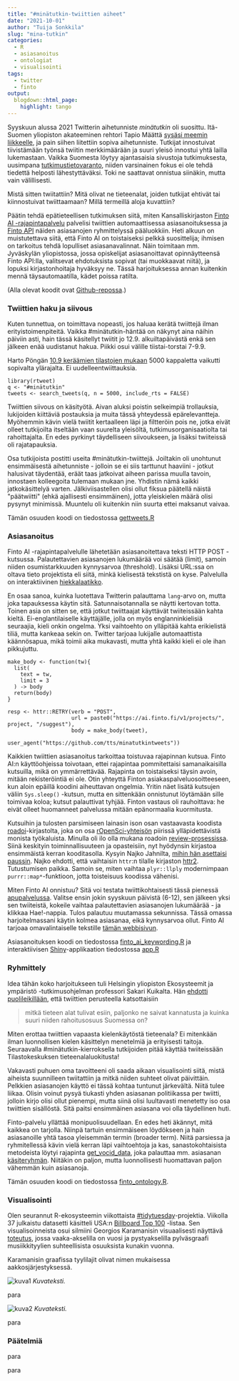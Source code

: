 ```yaml
---
title: "#minätutkin-twiittien aiheet"
date: "2021-10-01"
author: "Tuija Sonkkila"
slug: "mina-tutkin"
categories:
  - R
  - asiasanoitus
  - ontologiat
  - visualisointi
tags:
  - twitter
  - finto
output:
  blogdown::html_page:
    highlight: tango
---
```


Syyskuun alussa 2021 Twitterin aihetunniste *minätutkin* oli suosittu. Itä-Suomen yliopiston akateeminen rehtori Tapio Määttä [sysäsi meemin liikkeelle](https://twitter.com/tapiomaatta/status/1434449463268057092), ja pain siihen liitettiin sopiva aihetunniste. Tutkijat innostuivat tiivistämään työnsä twiitin merkkimäärään ja suuri yleisö innostui yhtä lailla lukemastaan. Vaikka Suomesta löytyy ajantasaisia sivustoja tutkimuksesta, uusimpana [tutkimustietovaranto](https://www.tiedejatutkimus.fi/fi/), niiden varsinainen fokus ei ole tehdä tiedettä helposti lähestyttäväksi. Toki ne saattavat onnistua siinäkin, mutta vain välillisesti.

Mistä sitten twiitattiin? Mitä olivat ne tieteenalat, joiden tutkijat ehtivät tai kiinnostuivat twiittaamaan? Millä termeillä aloja kuvattiin? 

Päätin tehdä epätieteellisen tutkimuksen siitä, miten Kansalliskirjaston [Finto AI -rajapintapalvelu](https://www.kiwi.fi/display/Finto/Finto+AI%3An+rajapintapalvelu) palvelisi twiittien automaattisessa asiasanoituksessa ja [Finto API](https://api.finto.fi/) näiden asiasanojen ryhmittelyssä pääluokkiin. Heti alkuun on muistutettava siitä, että Finto AI on toistaiseksi pelkkä suosittelija; ihmisen on tarkoitus tehdä lopulliset asiasanavalinnat. Näin toimitaan mm. Jyväskylän yliopistossa, jossa opiskelijat asiasanoittavat opinnäytteensä Finto API:lla, valitsevat ehdotuksista sopivat (tai muokkaavat niitä), ja lopuksi kirjastonhoitaja hyväksyy ne. Tässä harjoituksessa annan kuitenkin mennä täysautomaatilla, kädet poissa ratilta. 

(Alla olevat koodit ovat [Github-repossa](https://github.com/tts/minatutkintweets).)

### Twiittien haku ja siivous

Kuten tunnettua, on toimittava nopeasti, jos haluaa kerätä twiittejä ilman erityistoimenpiteitä. Vaikka #minätutkin-häntää on näkynyt aina näihin päiviin asti, hain tässä käsitellyt twiitit jo 12.9. alkuiltapäivästä enkä sen jälkeen enää uudistanut hakua. Piikki osui välille tiistai-torstai 7-9.9.

Harto Pöngän [10.9 keräämien tilastojen mukaan](https://twitter.com/hponka/status/1436240568045158402) 5000 kappaletta vaikutti sopivalta ylärajalta. Ei uudelleentwiittauksia.

```
library(rtweet)
q <- "#minätutkin"
tweets <- search_tweets(q, n = 5000, include_rts = FALSE)
```

Twiittien siivous on käsityötä. Aivan aluksi poistin selkeimpiä trollauksia, lukijoiden kiittäviä postauksia ja muita tässä yhteydessä epärelevantteja. Myöhemmin kävin vielä twiitit kertaalleen läpi ja filtteröin pois ne, jotka eivät olleet tutkijoilta itseltään vaan suurelta yleisöltä, tutkimusorganisaatiolta tai rahoittajalta. En edes pyrkinyt täydelliseen siivoukseen, ja lisäksi twiiteissä oli rajatapauksia. 

Osa tutkijoista postitti useita #minätutkin-twiittejä. Joiltakin oli unohtunut ensimmäisestä aihetunniste - jolloin se ei siis tarttunut haaviini - jotkut halusivat täydentää, eräät taas jatkoivat aiheen parissa muulla tavoin, innostaen kolleegoita tulemaan mukaan jne. Yhdistin nämä kaikki jatkokäsittelyä varten. Jälkiviisastellen olisi ollut fiksua päätellä näistä "päätwiitti" (ehkä ajallisesti ensimmäinen), jotta yleiskielen määrä olisi pysynyt minimissä. Muuntelu oli kuitenkin niin suurta ettei maksanut vaivaa.

Tämän osuuden koodi on tiedostossa [gettweets.R](https://github.com/tts/minatutkintweets/blob/main/gettweets.R)

### Asiasanoitus

Finto AI -rajapintapalvelulle lähetetään asiasanoitettava teksti HTTP POST -kutsussa. Palautettavien asiasanojen lukumäärää voi säätää (limit), samoin niiden osumistarkkuuden kynnysarvoa (threshold). Lisäksi URL:ssa on oltava tieto projektista eli siitä, minkä kielisestä tekstistä on kyse. Palvelulla on interaktiivinen [hiekkalaatikko](https://ai.finto.fi/v1/ui/).

En osaa sanoa, kuinka luotettava Twitterin palauttama `lang`-arvo on, mutta joka tapauksessa käytin sitä. Satunnaisotannalla se näytti kertovan totta. Toinen asia on sitten se, että jotkut twiittaajat käyttävät twiiteissään kahta kieltä. Ei-englantilaiselle käyttäjälle, jolla on myös englanninkielisiä seuraajia, kieli onkin ongelma. Yksi vaihtoehto on ylläpitää kahta erikielistä tiliä, mutta kankeaa sekin on. Twitter tarjoaa lukijalle automaattista käännösapua, mikä toimii aika mukavasti, mutta yhtä kaikki kieli ei ole ihan pikkujuttu.


```
make_body <- function(tw){
  list(
    text = tw,
    limit = 3
  ) -> body
  return(body)
}

resp <- httr::RETRY(verb = "POST",
                    url = paste0("https://ai.finto.fi/v1/projects/", project, "/suggest"),
                    body = make_body(tweet),
                    user_agent("https://github.com/tts/minatutkintweets"))
```

Kaikkien twiittien asiasanoitus tarkoittaa toistuvaa rajapinnan kutsua. Finto AI:n käyttöohjeissa toivotaan, ettei rajapintaa pommitettaisi samanaikaisilla kutsuilla, mikä on ymmärrettävää. Rajapinta on toistaiseksi täysin avoin, mitään rekisteröintiä ei ole. Otin yhteyttä Finton asiakaspalveluosoitteeseen, kun aloin epäillä koodini aiheuttavan ongelmia. Yritin näet lisätä kutsujen väliin `Sys.sleep()` -kutsun, mutta en sittenkään onnistunut löytämään sille toimivaa koloa; kutsut palauttivat tyhjää. Finton vastaus oli rauhoittava: he eivät olleet huomanneet palvelussa mitään epänormaalia kuormitusta.

Kutsuihin ja tulosten parsimiseen lainasin ison osan vastaavasta koodista [roadoi](https://github.com/ropensci/roadoi)-kirjastolta, joka on osa [rOpenSci-yhteisön](https://ropensci.org/) piirissä ylläpidettävistä monista työkaluista. Minulla oli ilo olla mukana roadoin [review-prosessissa](https://github.com/ropensci/software-review/issues/115). Siinä keskityin toiminnallisuuteen ja opasteisiin, nyt hyödynsin kirjastoa ensimmäistä kerran kooditasolla. Kysyin Najko Jahnilta, [mihin hän asettaisi paussin](https://github.com/ropensci/roadoi/issues/33). Najko ehdotti, että vaihtaisin `httr`:n tilalle kirjaston [httr2](https://httr2.r-lib.org/). Tutustumisen paikka. Samoin se, miten vaihtaa `plyr::llply` modernimpaan `purrr::map*`-funktioon, jotta toisteisuus koodissa vähenisi.

Miten Finto AI onnistuu? Sitä voi testata twiittikohtaisesti tässä pienessä [apupalvelussa](https://ttso.shinyapps.io/minatutkintweets/). Valitse ensin jokin syyskuun päivistä (6-12), sen jälkeen yksi sen twiiteistä, kokeile vaihtaa palautettavien asiasanojen lukumäärää - ja klikkaa Hae!-nappia. Tulos palautuu muutamassa sekunnissa. Tässä omassa harjoitelmassani käytin kolmea asiasanaa, eikä kynnysarvoa ollut. Finto AI tarjoaa omavalintaiselle tekstille [tämän webbisivun](https://ai.finto.fi/).

Asiasanoituksen koodi on tiedostossa [finto_ai_keywording.R](https://github.com/tts/minatutkintweets/blob/main/finto_ai_keywording.R) ja interaktiivisen [Shiny](https://github.com/rstudio/shiny)-applikaation tiedostossa [app.R](https://github.com/tts/minatutkintweets/blob/main/app.R)

### Ryhmittely

Idea tähän koko harjoitukseen tuli Helsingin yliopiston Ekosysteemit ja ympäristö -tutkimusohjelman professori Sakari Kuikalta. Hän [ehdotti puolileikillään](https://twitter.com/Sakari_Kuikka/status/1435905714455814148), että twiittien perusteella katsottaisiin

>mitkä tieteen alat tulivat esiin, paljonko ne saivat kannatusta ja kuinka suuri niiden rahoitusosuus Suomessa on?

Miten erottaa twiittien vapaasta kielenkäytöstä tieteenala? Ei mitenkään ilman luonnollisen kielen käsittelyn menetelmiä ja erityisesti taitoja. Seuraavalla #minätutkin-kierroksella tutkijoiden pitää käyttää twiiteissään Tilastokeskuksen tieteenalaluokitusta!

Vakavasti puhuen oma tavoitteeni oli saada aikaan visualisointi siitä, mistä aiheista suunnilleen twiitattiin ja mitkä niiden suhteet olivat päivittäin. Pelkkien asiasanojen käyttö ei tässä kohtaa tuntunut järkevältä. Niitä tulee liikaa. Olisin voinut pysyä tiukasti yhden asiasanan politiikassa per twiitti, jolloin kirjo olisi ollut pienempi, mutta siinä olisi luultavasti menetetty iso osa twiittien sisällöstä. Sitä paitsi ensimmäinen asiasana voi olla täydellinen huti.

Finto-palvelu yllättää monipuolisuudellaan. En edes heti äkännyt, mitä kaikkea on tarjolla. Niinpä tartuin ensimmäiseen löydökseen ja hain asiasanoille yhtä tasoa yleisemmän termin (broader term). Niitä parsiessa ja ryhmitellessä kävin vielä kerran läpi vaihtoehtoja ja kas, sanastokohtaisista metodeista löytyi rajapinta [get_vocid_data](https://api.finto.fi/doc/#!/Vocabulary45specific32methods/get_vocid_data), joka palauttaa mm. asiasanan [käsiteryhmän](https://finto.fi/yso/fi/groups). Niitäkin on paljon, mutta luonnollisesti huomattavan paljon vähemmän kuin asiasanoja.

Tämän osuuden koodi on tiedostossa [finto_ontology.R](https://github.com/tts/minatutkintweets/blob/main/finto_ontology.R).

### Visualisointi

Olen seurannut R-ekosysteemin viikottaista [#tidytuesday](https://github.com/rfordatascience/tidytuesday)-projektia. Viikolla 37 julkaistu datasetti käsitteli USA:n [Billboard Top 100](https://github.com/rfordatascience/tidytuesday/blob/master/data/2021/2021-09-14/readme.md) -listaa. Sen visualisoinneista osui silmiini Georgios Karamanisin visuaalisesti näyttävä [toteutus](https://github.com/gkaramanis/tidytuesday/tree/master/2021/2021-week37), jossa vaaka-akselilla on vuosi ja pystyakselilla pylväsgraafi musiikkityylien suhteellisista osuuksista kunakin vuonna. 

Karamanisin graafissa tyylilajit olivat nimen mukaisessa aakkosjärjestyksessä. 

![kuva1](/post/yyyy-mm-dd-mina-tutkin.fi_files/kuva1.png)
*Kuvateksti.*

para

![kuva2](/post/yyyy-mm-dd-mina-tutkin.fi_files/kuva2.png)
*Kuvateksti.*

para

### Päätelmiä

para

para